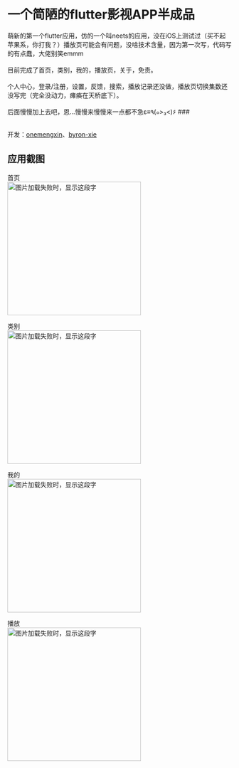 # 一个简陋的flutter影视APP半成品

 萌新的第一个flutter应用，仿的一个叫neets的应用，没在iOS上测试过（买不起苹果系，你打我？）播放页可能会有问题，没啥技术含量，因为第一次写，代码写的有点蠢，大佬别笑emmm<br><br>
 目前完成了首页，类别，我的，播放页，关于，免责。<br><br>
 个人中心，登录/注册，设置，反馈，搜索，播放记录还没做，播放页切换集数还没写完（完全没动力，瘫痪在天桥底下）。<br><br>
 后面慢慢加上去吧，恩...慢慢来慢慢来一点都不急﻿ε≡٩(๑>₃<)۶ ###<br><br>
 
 开发：[onemengxin](https://github.com/onemengxin)、[byron-xie](https://github.com/byron-xie)
## 应用截图

 首页<br>
 <img src="http://img.movie.app.bteee.com/home.jpg" width="300" alt="图片加载失败时，显示这段字"/>

 类别<br>
 <img src="http://img.movie.app.bteee.com/leibie.jpg" width="300" alt="图片加载失败时，显示这段字"/>

 我的<br>
 <img src="http://img.movie.app.bteee.com/wode.jpg" width="300" alt="图片加载失败时，显示这段字"/>

 播放<br>
 <img src="http://img.movie.app.bteee.com/bofang.jpg" width="300" alt="图片加载失败时，显示这段字"/>

